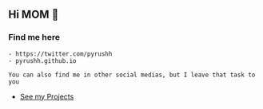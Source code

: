 ## Hi MOM 👋

### Find me here
```
- https://twitter.com/pyrushh
- pyrushh.github.io

You can also find me in other social medias, but I leave that task to you
```

- [See my Projects](https://github.com/pyrushh?tab=repositories)
